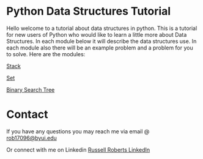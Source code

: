 # Python Data Structures Tutorial  
Hello welcome to a tutorial about data structures in python. This is a tutorial for new users of Python who would like to learn a little more about Data Structures. In each module below it will describe the data structures use. In each module also there will be an example problem and a problem for you to solve. Here are the modules:

[Stack](StackTutorial_1.md)

[Set](Set_tutorial_1.md)

[Binary Search Tree](binary_search_tree.md)

# Contact
If you have any questions you may reach me via email @ rob17096@byui.edu

Or connect with me on Linkedin [Russell Roberts LinkedIn](https://www.linkedin.com/in/russell-roberts-ba7a5915b/)
